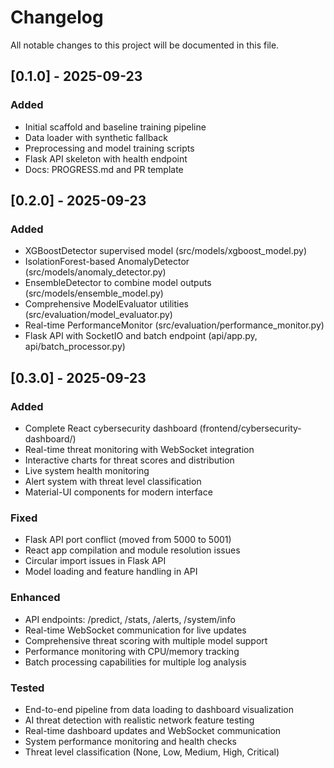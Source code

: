 # Changelog

All notable changes to this project will be documented in this file.

## [0.1.0] - 2025-09-23
### Added
- Initial scaffold and baseline training pipeline
- Data loader with synthetic fallback
- Preprocessing and model training scripts
- Flask API skeleton with health endpoint
- Docs: PROGRESS.md and PR template

## [0.2.0] - 2025-09-23
### Added
- XGBoostDetector supervised model (src/models/xgboost_model.py)
- IsolationForest-based AnomalyDetector (src/models/anomaly_detector.py)
- EnsembleDetector to combine model outputs (src/models/ensemble_model.py)
- Comprehensive ModelEvaluator utilities (src/evaluation/model_evaluator.py)
- Real-time PerformanceMonitor (src/evaluation/performance_monitor.py)
- Flask API with SocketIO and batch endpoint (api/app.py, api/batch_processor.py)

## [0.3.0] - 2025-09-23
### Added
- Complete React cybersecurity dashboard (frontend/cybersecurity-dashboard/)
- Real-time threat monitoring with WebSocket integration
- Interactive charts for threat scores and distribution
- Live system health monitoring
- Alert system with threat level classification
- Material-UI components for modern interface

### Fixed
- Flask API port conflict (moved from 5000 to 5001)
- React app compilation and module resolution issues
- Circular import issues in Flask API
- Model loading and feature handling in API

### Enhanced
- API endpoints: /predict, /stats, /alerts, /system/info
- Real-time WebSocket communication for live updates
- Comprehensive threat scoring with multiple model support
- Performance monitoring with CPU/memory tracking
- Batch processing capabilities for multiple log analysis

### Tested
- End-to-end pipeline from data loading to dashboard visualization
- AI threat detection with realistic network feature testing
- Real-time dashboard updates and WebSocket communication
- System performance monitoring and health checks
- Threat level classification (None, Low, Medium, High, Critical)
